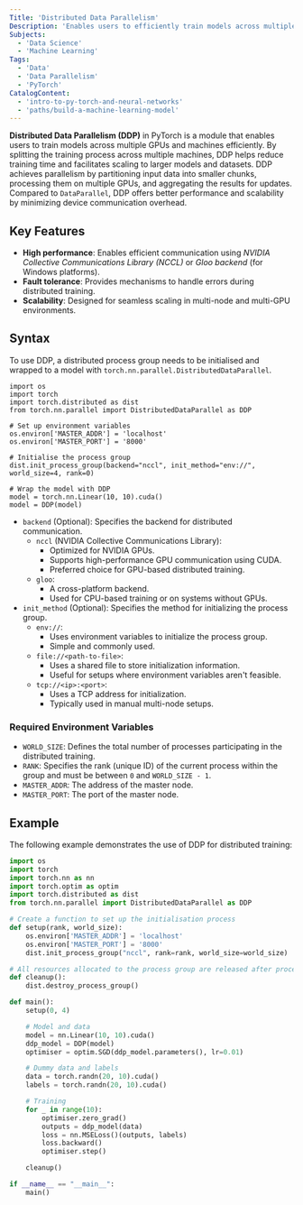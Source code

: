 ```yaml
---
Title: 'Distributed Data Parallelism'
Description: 'Enables users to efficiently train models across multiple GPUs and machines.'
Subjects:
  - 'Data Science'
  - 'Machine Learning'
Tags:
  - 'Data'
  - 'Data Parallelism'
  - 'PyTorch'
CatalogContent:
  - 'intro-to-py-torch-and-neural-networks'
  - 'paths/build-a-machine-learning-model'
---
```


**Distributed Data Parallelism (DDP)** in PyTorch is a module that enables users to train models across multiple GPUs and machines efficiently. By splitting the training process across multiple machines, DDP helps reduce training time and facilitates scaling to larger models and datasets.
DDP achieves parallelism by partitioning input data into smaller chunks, processing them on multiple GPUs, and aggregating the results for updates. Compared to `DataParallel`, DDP offers better performance and scalability by minimizing device communication overhead.

## Key Features

- **High performance**: Enables efficient communication using _NVIDIA Collective Communications Library (NCCL)_ or _Gloo backend_ (for Windows platforms).
- **Fault tolerance**: Provides mechanisms to handle errors during distributed training.
- **Scalability**: Designed for seamless scaling in multi-node and multi-GPU environments.

## Syntax

To use DDP, a distributed process group needs to be initialised and wrapped to a model with `torch.nn.parallel.DistributedDataParallel`.

```pseudo
import os
import torch
import torch.distributed as dist
from torch.nn.parallel import DistributedDataParallel as DDP

# Set up environment variables
os.environ['MASTER_ADDR'] = 'localhost'
os.environ['MASTER_PORT'] = '8000'

# Initialise the process group
dist.init_process_group(backend="nccl", init_method="env://", world_size=4, rank=0)

# Wrap the model with DDP
model = torch.nn.Linear(10, 10).cuda()
model = DDP(model)
```

- `backend` (Optional): Specifies the backend for distributed communication.
  - `nccl` (NVIDIA Collective Communications Library):
    - Optimized for NVIDIA GPUs.
    - Supports high-performance GPU communication using CUDA.
    - Preferred choice for GPU-based distributed training.
  - `gloo`:
    - A cross-platform backend.
    - Used for CPU-based training or on systems without GPUs.
- `init_method` (Optional): Specifies the method for initializing the process group.
  - `env://`:
    - Uses environment variables to initialize the process group.
    - Simple and commonly used.
  - `file://<path-to-file>`:
    - Uses a shared file to store initialization information.
    - Useful for setups where environment variables aren't feasible.
  - `tcp://<ip>:<port>`:
    - Uses a TCP address for initialization.
    - Typically used in manual multi-node setups.

### Required Environment Variables

- `WORLD_SIZE`: Defines the total number of processes participating in the distributed training.
- `RANK`: Specifies the rank (unique ID) of the current process within the group and must be between `0` and `WORLD_SIZE - 1`.
- `MASTER_ADDR`: The address of the master node.
- `MASTER_PORT`: The port of the master node.

## Example

The following example demonstrates the use of DDP for distributed training:

```py
import os
import torch
import torch.nn as nn
import torch.optim as optim
import torch.distributed as dist
from torch.nn.parallel import DistributedDataParallel as DDP

# Create a function to set up the initialisation process
def setup(rank, world_size):
    os.environ['MASTER_ADDR'] = 'localhost'
    os.environ['MASTER_PORT'] = '8000'
    dist.init_process_group("nccl", rank=rank, world_size=world_size)

# All resources allocated to the process group are released after process is complete
def cleanup():
    dist.destroy_process_group()

def main():
    setup(0, 4)

    # Model and data
    model = nn.Linear(10, 10).cuda()
    ddp_model = DDP(model)
    optimiser = optim.SGD(ddp_model.parameters(), lr=0.01)

    # Dummy data and labels
    data = torch.randn(20, 10).cuda()
    labels = torch.randn(20, 10).cuda()

    # Training
    for _ in range(10):
        optimiser.zero_grad()
        outputs = ddp_model(data)
        loss = nn.MSELoss()(outputs, labels)
        loss.backward()
        optimiser.step()

    cleanup()

if __name__ == "__main__":
    main()
```
